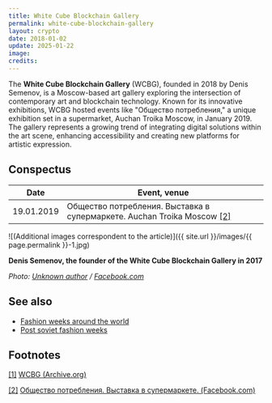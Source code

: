```yaml
---
title: White Cube Blockchain Gallery
permalink: white-cube-blockchain-gallery
layout: crypto
date: 2018-01-02
update: 2025-01-22
image:
credits:
---
```


The **White Cube Blockchain Gallery** (WCBG), founded in 2018 by Denis Semenov, is a Moscow-based art gallery exploring the intersection of contemporary art and blockchain technology. Known for its innovative exhibitions, WCBG hosted events like "Общество потребления," a unique exhibition set in a supermarket, Auchan Troika Moscow, in January 2019. The gallery represents a growing trend of integrating digital solutions within the art scene, enhancing accessibility and creating new platforms for artistic expression.

## Сonspectus

|Date|Event, venue|
|-|-|
|19.01.2019|Общество потребления. Выставка в супермаркете. Auchan Troika Moscow <span id="a2">[\[2\]](#f2)</span>|

![(Additional images correspondent to the article)]({{ site.url }}/images/{{ page.permalink }}-1.jpg)

**Denis Semenov, the founder of the White Cube Blockchain Gallery in 2017**

*Photo: [Unknown author](https://www.facebook.com/photo.php?fbid=1425465670845687&set=a.255066451218954&type=3&theater) / [Facebook.com](https://www.facebook.com/photo.php?fbid=1425465670845687&set=a.255066451218954&type=3&theater)*

## See also

+ [Fashion weeks around the world](fashion-weeks-around-the-world)
+ [Post soviet fashion weeks](post-soviet-fashion-weeks)

## Footnotes

[[1]](#a1) <span id="f1"></span> [WCBG (Archive.org)](https://web.archive.org/web/*/http://wcbg.tilda.ws)

[[2]](#a2) <span id="f2"></span> [Общество потребления. Выставка в супермаркете. (Facebook.com)](https://www.facebook.com/events/1028761747320986/)
